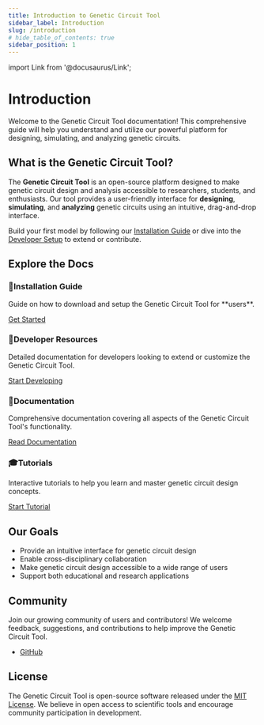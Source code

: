 ```yaml
---
title: Introduction to Genetic Circuit Tool
sidebar_label: Introduction
slug: /introduction
# hide_table_of_contents: true
sidebar_position: 1
---
```


import Link from '@docusaurus/Link';

<head>
  <meta
    name="description"
    content="Genetic Circuit Tool is a platform to design, simulate, and analyze synthetic gene networks, making biology programmable and accessible."
  />
  <link rel="canonical" href="https://your-site-url.com/docs" />
  <link rel="alternate" href="https://your-site-url.com/docs" hreflang="x-default" />
  <link rel="alternate" href="https://your-site-url.com/docs" hreflang="en" />
  <meta property="og:url" content="https://your-site-url.com/docs" />
</head>

# Introduction

Welcome to the Genetic Circuit Tool documentation! This comprehensive guide will help you understand and utilize our powerful platform for designing, simulating, and analyzing genetic circuits.

## What is the Genetic Circuit Tool?

The **Genetic Circuit Tool** is an open-source platform designed to make genetic circuit design and analysis accessible to researchers, students, and enthusiasts. Our tool provides a user-friendly interface for **designing**, **simulating**, and **analyzing** genetic circuits using an intuitive, drag-and-drop interface.

Build your first model by following our [Installation Guide](guides/getting-started/installation.md) or dive into the [Developer Setup](developers/quick-start.md) to extend or contribute.

<intro-end />

## Explore the Docs

<div class="card-grid">
  <div class="card">
    <div class="card__header">
      <h3><span class="card__icon">🔧</span>Installation Guide</h3>
    </div>
    <div class="card__body">
      <p>Guide on how to download and setup the Genetic Circuit Tool for **users**.</p>
    </div>
    <div class="card__footer">
      <a class="button button--primary" href="/docs/guides/getting-started/installation">Get Started</a>
    </div>
  </div>

  <div class="card">
    <div class="card__header">
      <h3><span class="card__icon">🔬</span>Developer Resources</h3>
    </div>
    <div class="card__body">
      <p>Detailed documentation for developers looking to extend or customize the Genetic Circuit Tool.</p>
    </div>
    <div class="card__footer">
      <a class="button button--primary" href="/docs/developers/quick-start">Start Developing</a>
    </div>
  </div>

  <div class="card">
    <div class="card__header">
      <h3><span class="card__icon">📖</span>Documentation</h3>
    </div>
    <div class="card__body">
      <p>Comprehensive documentation covering all aspects of the Genetic Circuit Tool's functionality.</p>
    </div>
    <div class="card__footer">
      <a class="button button--primary" href="/docs/docs/overview">Read Documentation</a>
    </div>
  </div>

  <div class="card">
    <div class="card__header">
      <h3><span class="card__icon">🎓</span>Tutorials</h3>
    </div>
    <div class="card__body">
      <p>Interactive tutorials to help you learn and master genetic circuit design concepts.</p>
    </div>
    <div class="card__footer">
      <a class="button button--primary" href="/docs/tutorials/basic-circuit">Start Tutorial</a>
    </div>
  </div>
</div>

## Our Goals

- Provide an intuitive interface for genetic circuit design
- Enable cross-disciplinary collaboration
- Make genetic circuit design accessible to a wide range of users
- Support both educational and research applications

## Community

Join our growing community of users and contributors! We welcome feedback, suggestions, and contributions to help improve the Genetic Circuit Tool.
- [GitHub](https://github.com/Will-Dolan/genetic-circuit-tool/)


## License

The Genetic Circuit Tool is open-source software released under the [MIT License](https://opensource.org/licenses/MIT). We believe in open access to scientific tools and encourage community participation in development.


<!-- <DocsCards>
  <DocsCard header="Installation Guide" href="/guides/intro" icon="/icons/installation-icon.svg" hoverIcon="/icons/installation-hover-icon.svg">
    <p>Step-by-step guide to setting up your environment and launching your first simulation.</p>
  </DocsCard>

  <DocsCard header="Developers" href="/developers/intro" icon="/icons/developers-icon.svg" hoverIcon="/icons/developers-hover-icon.svg">
    <p>Access developer resources, contribute to the project, or customize your own version of the tool.</p>
  </DocsCard>

  <DocsCard header="Documentation" href="/docs/intro" icon="/icons/docs-icon.svg" hoverIcon="/icons/docs-hover-icon.svg">
    <p>Comprehensive reference for all features, biological models, and simulation settings.</p>
  </DocsCard>

  <DocsCard header="Tutorials" href="/tutorials/intro" icon="/icons/tutorials-icon.svg" hoverIcon="/icons/tutorials-hover-icon.svg">
    <p>Hands-on examples and mini-projects to help you master synthetic biology design.</p>
  </DocsCard>
</DocsCards> -->


<!-- ### 🚀 One Platform, Endless Possibilities

Build everything from simple gene regulatory networks to complex synthetic gene circuits, all through a single intuitive interface. Simulate how your circuit behaves over time under various parameter settings.

### 🧪 Designed for Accuracy and Speed

- Hardware-accelerated simulation engine
- Realistic biological modeling (expression rates, loss rates, thresholds)

### 🎨 Clean, Modular Design

- Drag-and-drop node creation
- Modular protein components
- Clear visual representation of promoters, repressors, and outputs -->

